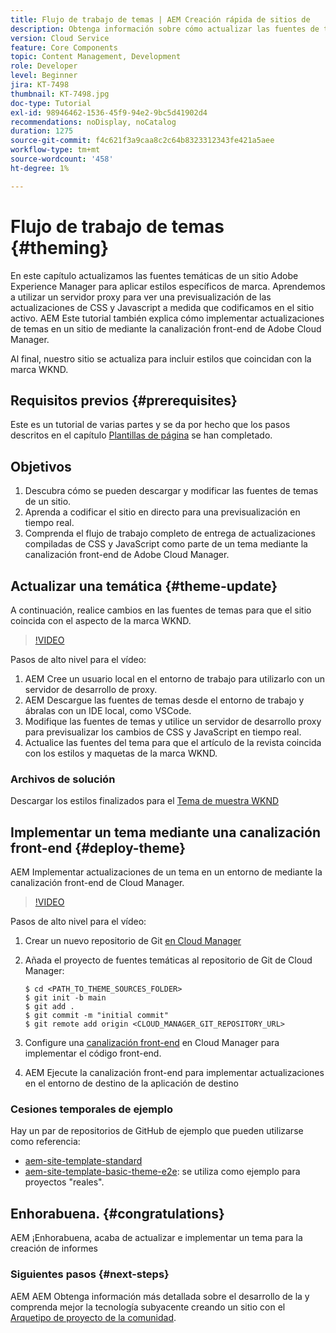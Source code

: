 ```yaml
---
title: Flujo de trabajo de temas | AEM Creación rápida de sitios de
description: Obtenga información sobre cómo actualizar las fuentes de temas de un sitio de Adobe Experience Manager para aplicar estilos específicos de marca. Aprenda a utilizar un servidor proxy para ver una vista previa activa de las actualizaciones de CSS y Javascript. AEM Este tutorial también explica cómo implementar actualizaciones de temas en un sitio de mediante la canalización front-end de Adobe Cloud Manager.
version: Cloud Service
feature: Core Components
topic: Content Management, Development
role: Developer
level: Beginner
jira: KT-7498
thumbnail: KT-7498.jpg
doc-type: Tutorial
exl-id: 98946462-1536-45f9-94e2-9bc5d41902d4
recommendations: noDisplay, noCatalog
duration: 1275
source-git-commit: f4c621f3a9caa8c2c64b8323312343fe421a5aee
workflow-type: tm+mt
source-wordcount: '458'
ht-degree: 1%

---
```


# Flujo de trabajo de temas {#theming}

En este capítulo actualizamos las fuentes temáticas de un sitio Adobe Experience Manager para aplicar estilos específicos de marca. Aprendemos a utilizar un servidor proxy para ver una previsualización de las actualizaciones de CSS y Javascript a medida que codificamos en el sitio activo. AEM Este tutorial también explica cómo implementar actualizaciones de temas en un sitio de mediante la canalización front-end de Adobe Cloud Manager.

Al final, nuestro sitio se actualiza para incluir estilos que coincidan con la marca WKND.

## Requisitos previos {#prerequisites}

Este es un tutorial de varias partes y se da por hecho que los pasos descritos en el capítulo [Plantillas de página](./page-templates.md) se han completado.

## Objetivos

1. Descubra cómo se pueden descargar y modificar las fuentes de temas de un sitio.
1. Aprenda a codificar el sitio en directo para una previsualización en tiempo real.
1. Comprenda el flujo de trabajo completo de entrega de actualizaciones compiladas de CSS y JavaScript como parte de un tema mediante la canalización front-end de Adobe Cloud Manager.

## Actualizar una temática {#theme-update}

A continuación, realice cambios en las fuentes de temas para que el sitio coincida con el aspecto de la marca WKND.

>[!VIDEO](https://video.tv.adobe.com/v/332918?quality=12&learn=on)

Pasos de alto nivel para el vídeo:

1. AEM Cree un usuario local en el entorno de trabajo para utilizarlo con un servidor de desarrollo de proxy.
1. AEM Descargue las fuentes de temas desde el entorno de trabajo y ábralas con un IDE local, como VSCode.
1. Modifique las fuentes de temas y utilice un servidor de desarrollo proxy para previsualizar los cambios de CSS y JavaScript en tiempo real.
1. Actualice las fuentes del tema para que el artículo de la revista coincida con los estilos y maquetas de la marca WKND.

### Archivos de solución

Descargar los estilos finalizados para el [Tema de muestra WKND](assets/theming/WKND-THEME-src-1.1.zip)

## Implementar un tema mediante una canalización front-end {#deploy-theme}

AEM Implementar actualizaciones de un tema en un entorno de mediante la canalización front-end de Cloud Manager.

>[!VIDEO](https://video.tv.adobe.com/v/338722?quality=12&learn=on)

Pasos de alto nivel para el vídeo:

1. Crear un nuevo repositorio de Git [en Cloud Manager](https://experienceleague.adobe.com/docs/experience-manager-cloud-manager/using/managing-code/cloud-manager-repositories.html)
1. Añada el proyecto de fuentes temáticas al repositorio de Git de Cloud Manager:

   ```shell
   $ cd <PATH_TO_THEME_SOURCES_FOLDER>
   $ git init -b main
   $ git add .
   $ git commit -m "initial commit"
   $ git remote add origin <CLOUD_MANAGER_GIT_REPOSITORY_URL>
   ```

1. Configure una [canalización front-end](https://experienceleague.adobe.com/docs/experience-manager-cloud-service/implementing/using-cloud-manager/cicd-pipelines/introduction-ci-cd-pipelines.html) en Cloud Manager para implementar el código front-end.
1. AEM Ejecute la canalización front-end para implementar actualizaciones en el entorno de destino de la aplicación de destino

### Cesiones temporales de ejemplo

Hay un par de repositorios de GitHub de ejemplo que pueden utilizarse como referencia:

* [aem-site-template-standard](https://github.com/adobe/aem-site-template-standard)
* [aem-site-template-basic-theme-e2e](https://github.com/adobe/aem-site-template-basic-theme-e2e): se utiliza como ejemplo para proyectos &quot;reales&quot;.

## Enhorabuena. {#congratulations}

AEM ¡Enhorabuena, acaba de actualizar e implementar un tema para la creación de informes

### Siguientes pasos {#next-steps}

AEM AEM Obtenga información más detallada sobre el desarrollo de la y comprenda mejor la tecnología subyacente creando un sitio con el [Arquetipo de proyecto de la comunidad](../project-archetype/overview.md).
